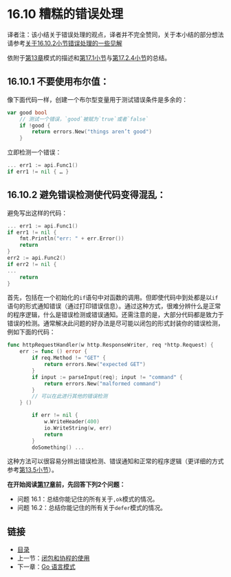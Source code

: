 # 16.10 糟糕的错误处理

译者注：该小结关于错误处理的观点，译者并不完全赞同，关于本小结的部分想法请参考[关于16.10.2小节错误处理的一些见解](discussion_about_16.10.md)

依附于[第13章](13.0.md)模式的描述和[第17.1小节](17.1.md)与[第17.2.4小节](17.2.md)的总结。

## 16.10.1 不要使用布尔值：

像下面代码一样，创建一个布尔型变量用于测试错误条件是多余的：

```go
var good bool
    // 测试一个错误，`good`被赋为`true`或者`false`
    if !good {
        return errors.New("things aren’t good")
    }
```

立即检测一个错误：

```go
... err1 := api.Func1()
if err1 != nil { … }
```

## 16.10.2 避免错误检测使代码变得混乱：

避免写出这样的代码：

```go
... err1 := api.Func1()
if err1 != nil {
    fmt.Println("err: " + err.Error())
    return
}
err2 := api.Func2()
if err2 != nil {
...
    return
}
```

首先，包括在一个初始化的`if`语句中对函数的调用。但即使代码中到处都是以`if`语句的形式通知错误（通过打印错误信息）。通过这种方式，很难分辨什么是正常的程序逻辑，什么是错误检测或错误通知。还需注意的是，大部分代码都是致力于错误的检测。通常解决此问题的好办法是尽可能以闭包的形式封装你的错误检测，例如下面的代码：

```go
func httpRequestHandler(w http.ResponseWriter, req *http.Request) {
    err := func () error {
        if req.Method != "GET" {
            return errors.New("expected GET")
        }
        if input := parseInput(req); input != "command" {
            return errors.New("malformed command")
        }
        // 可以在此进行其他的错误检测
    } ()

        if err != nil {
            w.WriteHeader(400)
            io.WriteString(w, err)
            return
        }
        doSomething() ...
```

这种方法可以很容易分辨出错误检测、错误通知和正常的程序逻辑（更详细的方式参考[第13.5小节](13.5.md)）。

**在开始阅读**[**第17章**](17.0.md)**前，先回答下列2个问题：**

* 问题 16.1：总结你能记住的所有关于`,ok`模式的情况。
* 问题 16.2：总结你能记住的所有关于`defer`模式的情况。

## 链接

* [目录](directory.md)
* 上一节：[闭包和协程的使用](16.9.md)
* 下一章：[Go 语言模式](17.0.md)

